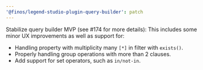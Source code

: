 ```yaml
---
'@finos/legend-studio-plugin-query-builder': patch
---
```


Stabilize query builder MVP (see #174 for more details): This includes some minor UX improvements as well as support for:

- Handling property with multiplicity many `[*]` in filter with `exists()`.
- Properly handling group operations with more than 2 clauses.
- Add support for set operators, such as `in/not-in`.
